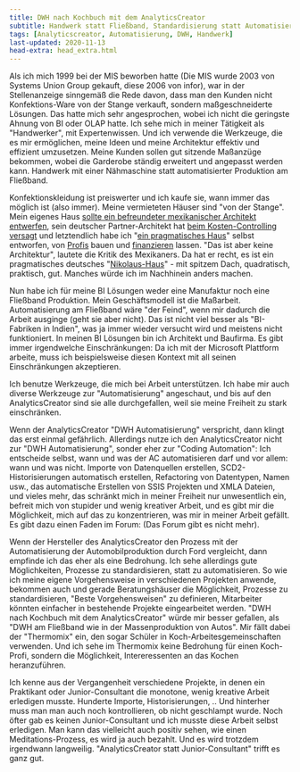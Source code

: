 ```yaml
---
title: DWH nach Kochbuch mit dem AnalyticsCreator
subtitle: Handwerk statt Fließband, Standardisierung statt Automatisierung, AnalyticsCreator statt Junior-Consultant
tags: [Analyticscreator, Automatisierung, DWH, Handwerk]
last-updated: 2020-11-13
head-extra: head_extra.html
---
```


Als ich mich 1999 bei der MIS  beworben hatte (Die MIS wurde 2003 von Systems Union Group gekauft, diese 2006 von infor), war in der Stellenanzeige sinngemäß die Rede davon, dass man den Kunden nicht Konfektions-Ware von der Stange verkauft, sondern maßgeschneiderte Lösungen. Das hatte mich sehr angesprochen, wobei ich nicht die geringste Ahnung von BI oder OLAP hatte. Ich sehe mich in meiner Tätigkeit als "Handwerker", mit Expertenwissen. Und ich verwende die Werkzeuge, die es mir ermöglichen, meine Ideen und meine Architektur effektiv und effizient umzusetzen. Meine Kunden sollen gut sitzende Maßanzüge bekommen, wobei die Garderobe ständig erweitert und angepasst werden kann. Handwerk mit einer Nähmaschine statt automatisierter Produktion am Fließband.

Konfektionskleidung ist preiswerter und ich kaufe sie, wann immer das möglich ist (also immer). Meine vermieteten Häuser sind "von der Stange". Mein eigenes Haus [sollte ein befreundeter mexikanischer Architekt entwerfen](http://hausbau-berlin-kladow.blogspot.com/2012/07/referenz-fur-unseren-mexikanischen.html?view=sidebar), sein deutscher Partner-Architekt hat [beim Kosten-Controlling versagt](http://hausbau-berlin-kladow.blogspot.com/2012/09/unbezahlbares-mexikanisches-design-und.html?view=sidebar) und letztendlich habe ich "[ein pragmatisches Haus](http://hausbau-berlin-kladow.blogspot.com/2012/09/selbst-ist-der-architekt-oder-auch.html?view=sidebar)" selbst entworfen, von [Profis](http://hausbau-berlin-kladow.blogspot.com/2013/01/bautrager-2-runde-wir-bauen-mit-thb.html?view=sidebar) bauen und [finanzieren](http://hausbau-berlin-kladow.blogspot.com/2013/01/finanzierung-top-vermittler.html?view=sidebar) lassen. "Das ist aber keine Architektur", lautete die Kritik des Mexikaners. Da hat er recht, es ist ein pragmatisches deutsches "[Nikolaus-Haus](http://hausbau-berlin-kladow.blogspot.com/2013/12/fassade-ohne-gerust.html?view=sidebar)" - mit spitzem Dach, quadratisch, praktisch, gut. Manches würde ich im Nachhinein anders machen.

Nun habe ich für meine BI Lösungen weder eine Manufaktur noch eine Fließband Produktion. Mein Geschäftsmodell ist die Maßarbeit. Automatisierung am Fließband wäre "der Feind", wenn mir dadurch die Arbeit ausginge (geht sie aber nicht). Das ist nicht viel besser als "BI-Fabriken in Indien", was ja immer wieder versucht wird und meistens nicht funktioniert. In meinen BI Lösungen bin ich Architekt und Baufirma. Es gibt immer irgendwelche Einschränkungen: Da ich mit der Microsoft Plattform arbeite, muss ich beispielsweise diesen Kontext mit all seinen Einschränkungen akzeptieren.

Ich benutze Werkzeuge, die mich bei Arbeit unterstützen. Ich habe mir auch diverse Werkzeuge zur "Automatisierung" angeschaut, und bis auf den AnalyticsCreator sind sie alle durchgefallen, weil sie meine Freiheit zu stark einschränken.

Wenn der AnalyticsCreator "DWH Automatisierung" verspricht, dann klingt das erst einmal gefährlich. Allerdings nutze ich den AnalyticsCreator nicht zur "DWH Automatisierung", sonder eher zur "Coding Automation": Ich entscheide selbst, wann und was der AC automatisieren darf und vor allem: wann und was nicht. Importe von Datenquellen erstellen, SCD2-Historisierungen automatisch erstellen, Refactoring von Datentypen, Namen usw., das automatische Erstellen von SSIS Projekten und XMLA Dateien, und vieles mehr, das schränkt mich in meiner Freiheit nur unwesentlich ein, befreit mich von stupider und wenig kreativer Arbeit, und es gibt mir die Möglichkeit, mich auf das zu konzentrieren, was mir in meiner Arbeit gefällt. Es gibt dazu einen Faden im Forum: (Das Forum gibt es nicht mehr).

Wenn der Hersteller des AnalyticsCreator den Prozess mit der Automatisierung der Automobilproduktion durch Ford vergleicht, dann empfinde ich das eher als eine Bedrohung. Ich sehe allerdings gute Möglichkeiten, Prozesse zu standardisieren, statt zu automatisieren. So wie ich meine eigene Vorgehensweise in verschiedenen Projekten anwende, bekommen auch und gerade Beratungshäuser die Möglichkeit, Prozesse zu standardisieren, "Beste Vorgehensweisen" zu definieren, Mitarbeiter könnten einfacher in bestehende Projekte eingearbeitet werden. "DWH nach Kochbuch mit dem AnalyticsCreator" würde mir besser gefallen, als "DWH am Fließband wie in der Massenproduktion von Autos". Mir fällt dabei der "Thermomix" ein, den sogar Schüler in Koch-Arbeitesgemeinschaften verwenden. Und ich sehe im Thermomix keine Bedrohung für einen Koch-Profi, sondern die Möglichkeit, Intereressenten an das Kochen heranzuführen.

Ich kenne aus der Vergangenheit verschiedene Projekte, in denen ein Praktikant oder Junior-Consultant die monotone, wenig kreative Arbeit erledigen musste. Hunderte Importe, Historisierungen, .. Und hinterher muss man man auch noch kontrollieren, ob nicht geschlampt wurde. Noch öfter gab es keinen Junior-Consultant und ich musste diese Arbeit selbst erledigen. Man kann das vielleicht auch positiv sehen, wie einen Meditations-Prozess, es wird ja auch bezahlt. Und es wird trotzdem irgendwann langweilig. "AnalyticsCreator statt Junior-Consultant" trifft es ganz gut.